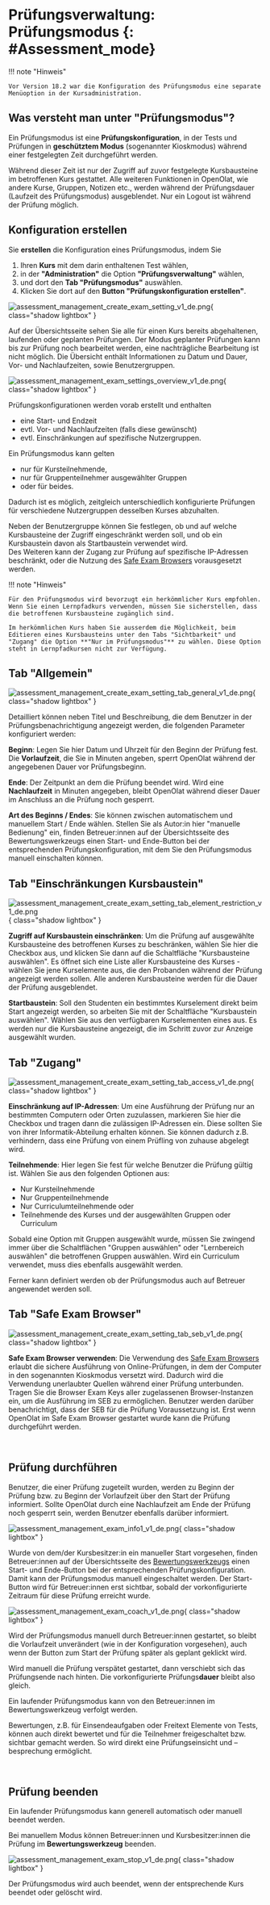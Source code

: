 # Prüfungsverwaltung: Prüfungsmodus {: #Assessment_mode}


!!! note "Hinweis"

    Vor Version 18.2 war die Konfiguration des Prüfungsmodus eine separate Menüoption in der Kursadministration. 

## Was versteht man unter "Prüfungsmodus"?

Ein Prüfungsmodus ist eine **Prüfungskonfiguration**, in der Tests und Prüfungen in **geschütztem Modus** (sogenannter Kioskmodus) während einer festgelegten Zeit durchgeführt werden.

Während dieser Zeit ist nur der Zugriff auf zuvor festgelegte Kursbausteine im betroffenen Kurs gestattet. Alle weiteren Funktionen in OpenOlat, wie andere Kurse, Gruppen, Notizen etc., werden während der Prüfungsdauer (Laufzeit des Prüfungsmodus) ausgeblendet. Nur ein Logout ist während der Prüfung möglich.

## Konfiguration erstellen

Sie **erstellen** die Konfiguration eines Prüfungsmodus, indem Sie 

1. Ihren **Kurs** mit dem darin enthaltenen Test wählen,
2. in der **"Administration"** die Option **"Prüfungsverwaltung"** wählen,
3. und dort den **Tab "Prüfungsmodus"** auswählen.
4. Klicken Sie dort auf den **Button "Prüfungskonfiguration erstellen"**.

![assessment_management_create_exam_setting_v1_de.png](assets/assessment_management_create_exam_setting_v1_de.png){ class="shadow lightbox" }


Auf der Übersichtsseite sehen Sie alle für einen Kurs bereits abgehaltenen, laufenden oder geplanten Prüfungen. Der Modus geplanter Prüfungen kann bis zur Prüfung noch bearbeitet werden, eine nachträgliche Bearbeitung ist nicht möglich. Die Übersicht enthält Informationen zu Datum und Dauer, Vor- und Nachlaufzeiten, sowie Benutzergruppen.

![assessment_management_exam_settings_overview_v1_de.png](assets/assessment_management_exam_settings_overview_v1_de.png){ class="shadow lightbox" }


Prüfungskonfigurationen werden vorab erstellt und enthalten

* eine Start- und Endzeit
* evtl. Vor- und Nachlaufzeiten (falls diese gewünscht)
* evtl. Einschränkungen auf spezifische Nutzergruppen. 

Ein Prüfungsmodus kann gelten

* nur für Kursteilnehmende,
* nur für Gruppenteilnehmer ausgewählter Gruppen
* oder für beides. 

Dadurch ist es möglich, zeitgleich unterschiedlich konfigurierte Prüfungen für verschiedene Nutzergruppen desselben Kurses abzuhalten. 

Neben der Benutzergruppe können Sie festlegen, ob und auf welche Kursbausteine der Zugriff eingeschränkt werden soll, und ob ein Kursbaustein davon als Startbaustein verwendet wird.<br>
Des Weiteren kann der Zugang zur Prüfung auf spezifische IP-Adressen beschränkt, oder die Nutzung des [Safe Exam Browsers](http://www.safeexambrowser.org) vorausgesetzt werden.

!!! note "Hinweis"

    Für den Prüfungsmodus wird bevorzugt ein herkömmlicher Kurs empfohlen. Wenn Sie einen Lernpfadkurs verwenden, müssen Sie sicherstellen, dass die betroffenen Kursbausteine zugänglich sind. 
    
    Im herkömmlichen Kurs haben Sie ausserdem die Möglichkeit, beim Editieren eines Kursbausteins unter den Tabs "Sichtbarkeit" und "Zugang" die Option **"Nur im Prüfungsmodus"** zu wählen. Diese Option steht in Lernpfadkursen nicht zur Verfügung.


## Tab "Allgemein"

![assessment_management_create_exam_setting_tab_general_v1_de.png](assets/assessment_management_create_exam_setting_tab_general_v1_de.png){ class="shadow lightbox" }

Detailliert können neben Titel und Beschreibung, die dem Benutzer in der Prüfungsbenachrichtigung angezeigt werden, die folgenden Parameter konfiguriert werden:

**Beginn**: Legen Sie hier Datum und Uhrzeit für den Beginn der Prüfung fest. Die **Vorlaufzeit**, die Sie in Minuten angeben, sperrt OpenOlat während der angegebenen Dauer vor Prüfungsbeginn.

**Ende**: Der Zeitpunkt an dem die Prüfung beendet wird. Wird eine **Nachlaufzeit** in Minuten angegeben, bleibt OpenOlat während dieser Dauer im Anschluss an die Prüfung noch gesperrt.

**Art des Beginns / Endes**: Sie können zwischen automatischem und manuellem Start / Ende wählen. Stellen Sie als Autor:in hier "manuelle Bedienung" ein, finden Betreuer:innen auf der Übersichtsseite des Bewertungswerkzeugs einen Start- und Ende-Button bei der entsprechenden Prüfungskonfiguration, mit dem Sie den Prüfungsmodus manuell einschalten können.


## Tab "Einschränkungen Kursbaustein"

![assessment_management_create_exam_setting_tab_element_restriction_v1_de.png](assets/assessment_management_create_exam_setting_tab_element_restriction_v1_de.png){ class="shadow lightbox" }

**Zugriff auf Kursbaustein einschränken**: Um die Prüfung auf ausgewählte Kursbausteine des betroffenen Kurses zu beschränken, wählen Sie hier die Checkbox aus, und klicken Sie dann auf die Schaltfläche "Kursbausteine auswählen". Es öffnet sich eine Liste aller Kursbausteine des Kurses - wählen Sie jene Kurselemente aus, die den Probanden während der Prüfung angezeigt werden sollen. Alle anderen Kursbausteine werden für die Dauer der Prüfung ausgeblendet.

**Startbaustein**: Soll den Studenten ein bestimmtes Kurselement direkt beim Start angezeigt werden, so arbeiten Sie mit der Schaltfläche "Kursbaustein auswählen". Wählen Sie aus den verfügbaren Kurselementen eines aus. Es werden nur die Kursbausteine angezeigt, die im Schritt zuvor zur Anzeige ausgewählt wurden.



## Tab "Zugang" 

![assessment_management_create_exam_setting_tab_access_v1_de.png](assets/assessment_management_create_exam_setting_tab_access_v1_de.png){ class="shadow lightbox" }

**Einschränkung auf IP-Adressen**: Um eine Ausführung der Prüfung nur an bestimmten Computern oder Orten zuzulassen, markieren Sie hier die Checkbox und tragen dann die zulässigen IP-Adressen ein. Diese sollten Sie von ihrer Informatik-Abteilung erhalten können. Sie können dadurch z.B. verhindern, dass eine Prüfung von einem Prüfling von zuhause abgelegt wird.

**Teilnehmende**: Hier legen Sie fest für welche Benutzer die Prüfung gültig ist. Wählen Sie aus den folgenden Optionen aus:

* Nur Kursteilnehmende
* Nur Gruppenteilnehmende
* Nur Curriculumteilnehmende oder 
* Teilnehmende des Kurses und der ausgewählten Gruppen oder Curriculum

Sobald eine Option mit Gruppen ausgewählt wurde, müssen Sie zwingend immer über die Schaltflächen "Gruppen auswählen" oder "Lernbereich auswählen" die betroffenen Gruppen auswählen. Wird ein Curriculum verwendet, muss dies ebenfalls ausgewählt werden. 

Ferner kann definiert werden ob der Prüfungsmodus auch auf Betreuer angewendet werden soll. 



## Tab "Safe Exam Browser"

![assessment_management_create_exam_setting_tab_seb_v1_de.png](assets/assessment_management_create_exam_setting_tab_seb_v1_de.png){ class="shadow lightbox" }

**Safe Exam Browser verwenden**: Die Verwendung des [Safe Exam Browsers](http://www.safeexambrowser.org) erlaubt die sichere Ausführung von Online-Prüfungen, in dem der Computer in den sogenannten Kioskmodus versetzt wird. Dadurch wird die Verwendung unerlaubter Quellen während einer Prüfung unterbunden. Tragen Sie die Browser Exam Keys aller zugelassenen Browser-Instanzen ein, um die Ausführung im SEB zu ermöglichen. Benutzer werden darüber benachrichtigt, dass der SEB für die Prüfung Voraussetzung ist. Erst wenn OpenOlat im Safe Exam Browser gestartet wurde kann die Prüfung durchgeführt werden.

<br>


##  Prüfung durchführen

Benutzer, die einer Prüfung zugeteilt wurden, werden zu Beginn der Prüfung bzw. zu Beginn der Vorlaufzeit über den Start der Prüfung informiert. Sollte OpenOlat durch eine Nachlaufzeit am Ende der Prüfung noch gesperrt sein, werden Benutzer ebenfalls darüber informiert.

![assessment_management_exam_info1_v1_de.png](assets/assessment_management_exam_info1_v1_de.png){ class="shadow lightbox" }

Wurde von dem/der Kursbesitzer:in ein manueller Start vorgesehen, finden Betreuer:innen auf der Übersichtsseite des [Bewertungswerkzeugs](Assessment_tool_overview.de.md) einen Start- und Ende-Button bei der entsprechenden Prüfungskonfiguration. Damit kann der Prüfungsmodus manuell eingeschaltet werden. Der Start-Button wird für Betreuer:innen erst sichtbar, sobald der vorkonfigurierte Zeitraum für diese Prüfung erreicht wurde.

![assessment_management_exam_coach_v1_de.png](assets/assessment_management_exam_coach_v1_de.png){ class="shadow lightbox" }

Wird der Prüfungsmodus manuell durch Betreuer:innen gestartet, so bleibt die Vorlaufzeit unverändert (wie in der Konfiguration vorgesehen), auch wenn der Button zum Start der Prüfung später als geplant geklickt wird.

Wird manuell die Prüfung verspätet gestartet, dann verschiebt sich das Prüfungsende nach hinten.  Die vorkonfigurierte Prüfungs**dauer** bleibt also gleich. 

Ein laufender Prüfungsmodus kann von den Betreuer:innen im Bewertungswerkzeug verfolgt werden. 

Bewertungen, z.B. für Einsendeaufgaben oder Freitext Elemente von Tests, können auch direkt bewertet und für die Teilnehmer freigeschaltet bzw. sichtbar gemacht werden. So wird direkt eine Prüfungseinsicht und –besprechung ermöglicht. 

<br>

##  Prüfung beenden

Ein laufender Prüfungsmodus kann generell automatisch oder manuell beendet werden.

Bei manuellem Modus können Betreuer:innen und Kursbesitzer:innen die Prüfung im **Bewertungswerkzeug** beenden.

![assessment_management_exam_stop_v1_de.png](assets/assessment_management_exam_stop_v1_de.png){ class="shadow lightbox" }


Der Prüfungsmodus wird auch beendet, wenn der entsprechende Kurs beendet oder gelöscht wird.
